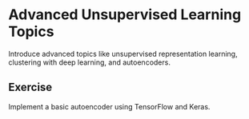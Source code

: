 # Advanced Unsupervised Learning Topics

Introduce advanced topics like unsupervised representation learning, clustering with deep learning, and autoencoders.

## Exercise

Implement a basic autoencoder using TensorFlow and Keras.